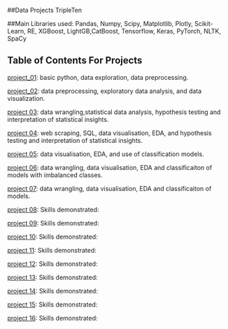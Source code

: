 ##Data Projects TripleTen 

##Main Libraries used: 
Pandas, Numpy, Scipy, Matplotlib, Plotly, Scikit-Learn, RE, XGBoost, LightGB,CatBoost, Tensorflow, Keras, PyTorch, NLTK, SpaCy

## Table of Contents For Projects 

[project_01](https://github.com/L7-design/Data_projects_TripleTen/tree/main/project_01):
basic python, data exploration, data preprocessing.  

[project_02](https://github.com/L7-design/Data_projects_TripleTen/tree/main/project_02): 
data preprocessing, exploratory data analysis, and data visualization. 

[project 03](https://github.com/L7-design/Data_projects_TripleTen/tree/main/project_03): 
data wrangling,statistical data analysis, hypothesis testing and interpretation of statistical insights. 

[project 04](https://github.com/L7-design/Data_projects_TripleTen/tree/main/project_04): web scraping, SQL, data visualisation, EDA, and hypothesis testing and interpretation of statistical insights.

[project 05](https://github.com/L7-design/Data_projects_TripleTen/tree/main/project_05): 
data visualisation, EDA, and use of classification models. 

[project 06](https://github.com/L7-design/Data_projects_TripleTen/tree/main/project_06): 
data wrangling, data visualisation, EDA and classificaiton of models with imbalanced classes. 

[project 07](https://github.com/L7-design/Data_projects_TripleTen/tree/main/project_07): 
data wrangling, data visualisation, EDA and classificaiton of models.

[project 08](https://github.com/L7-design/Data_projects_TripleTen/tree/main/project_08): 
Skills demonstrated:

[project 09](https://github.com/L7-design/Data_projects_TripleTen/tree/main/project_09): 
Skills demonstrated:

[project 10](https://github.com/L7-design/Data_projects_TripleTen/tree/main/project_10): 
Skills demonstrated:

[project 11](https://github.com/L7-design/Data_projects_TripleTen/tree/main/project_11): 
Skills demonstrated:

[project 12](https://github.com/L7-design/Data_projects_TripleTen/tree/main/project_12): 
Skills demonstrated:

[project 13](https://github.com/L7-design/Data_projects_TripleTen/tree/main/project_13): 
Skills demonstrated:

[project 14](https://github.com/L7-design/Data_projects_TripleTen/tree/main/project_14): 
Skills demonstrated:

[project 15](https://github.com/L7-design/Data_projects_TripleTen/tree/main/project_15): 
Skills demonstrated:

[project 16](https://github.com/L7-design/Data_projects_TripleTen/tree/main/project_16): 
Skills demonstrated:
